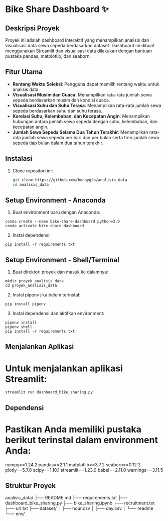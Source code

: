 # Bike Share Dashboard :sparkles:

## Deskripsi Proyek
Proyek ini adalah dashboard interaktif yang menampilkan analisis dan visualisasi data sewa sepeda berdasarkan dataset. Dashboard ini dibuat menggunakan Streamlit dan visualisasi data dilakukan dengan bantuan pustaka pandas, matplotlib, dan seaborn.

## Fitur Utama
- **Rentang Waktu Seleksi**: Pengguna dapat memilih rentang waktu untuk analisis data.
- **Visualisasi Musim dan Cuaca**: Menampilkan rata-rata jumlah sewa sepeda berdasarkan musim dan kondisi cuaca.
- **Visualisasi Suhu dan Suhu Terasa**: Menampilkan rata-rata jumlah sewa sepeda berdasarkan suhu dan suhu terasa.
- **Korelasi Suhu, Kelembaban, dan Kecepatan Angin**: Menampilkan hubungan antara jumlah sewa sepeda dengan suhu, kelembaban, dan kecepatan angin.
- **Jumlah Sewa Sepeda Selama Dua Tahun Terakhir**: Menampilkan rata-rata jumlah sewa sepeda per hari dan per bulan serta tren jumlah sewa sepeda tiap bulan dalam dua tahun terakhir.

## Instalasi
1. Clone repositori ini:
   ```bash
   git clone https://github.com/hennyglo/analisis_data
   cd analisis_data

## Setup Environment - Anaconda
1. Buat environment baru dengan Anaconda:
  ```
conda create --name bike-share-dashboard python=3.9
conda activate bike-share-dashboard
```

2. Instal dependensi:
```
pip install -r requirements.txt
```

## Setup Environment - Shell/Terminal
1. Buat direktori proyek dan masuk ke dalamnya:
```
mkdir proyek_analisis_data
cd proyek_analisis_data
```

2. Instal pipenv jika belum terinstal:
```
pip install pipenv
```

3. Instal dependensi dan aktifkan environment:
```
pipenv install
pipenv shell
pip install -r requirements.txt
```

## Menjalankan Aplikasi
# Untuk menjalankan aplikasi Streamlit:
```
streamlit run dashboard_bike_sharing.py
```


## Dependensi
# Pastikan Anda memiliki pustaka berikut terinstal dalam environment Anda:
numpy==1.24.2
pandas==2.1.1
matplotlib==3.7.2
seaborn==0.12.2
plotly==5.7.0
scipy==1.10.1
streamlit==1.23.0
babel==2.11.0
warnings==3.11.5

## Struktur Proyek
analisis_data/
├── README.md
├── requirements.txt
├── dashboard_bike_sharing.py
├── bike_sharing.ipynb
├── recruitment.txt
├── url.txt
├── dataset/
│   ├── hour.csv
│   ├── day.csv
│   └── readme
└── env/
